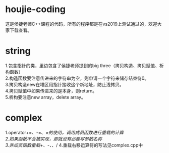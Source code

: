 # houjie-coding
这是侯捷老师C++课程的代码，所有的程序都是在vs2019上测试通过的，欢迎大家下载查看。
# string
1.包含指针的类，里边包含了侯捷老师提到的big three（拷贝构造、拷贝赋值、析构函数）  
2.构造函数要注意传进来的字符串为空，则申请一个字符来储存结束符0。  
3.拷贝构造new在堆区用指针接收这个新地址，防止浅拷贝。  
4.拷贝赋值中如果传进来的是本身，则return。  
5.析构要注意new array，delete array。  
# complex  
1.operator+=、-=、*=的使用，调用成员函数进行重载的计算  
2.如果函数不会被实现，那就没有必要写参数名称  
3.非成员函数重载+、-、*、/
4.重载右移运算符的写法见complex.cpp中
